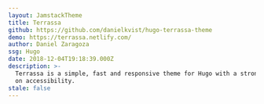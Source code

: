 ```yaml
---
layout: JamstackTheme
title: Terrassa
github: https://github.com/danielkvist/hugo-terrassa-theme
demo: https://terrassa.netlify.com/
author: Daniel Zaragoza
ssg: Hugo
date: 2018-12-04T19:18:39.000Z
description: >-
  Terrassa is a simple, fast and responsive theme for Hugo with a strong focus
  on accessibility.
stale: false
---
```

